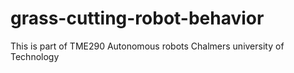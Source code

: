 # grass-cutting-robot-behavior
This is part of TME290 Autonomous robots Chalmers university of Technology
